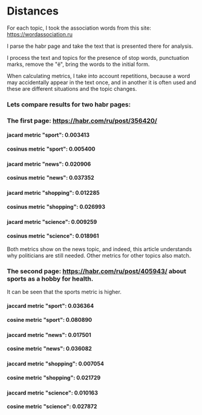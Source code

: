 # Distances

For each topic, I took the association words from this site:
https://wordassociation.ru

I parse the habr page and take the text that is presented there for analysis.

I process the text and topics for the presence of stop words, punctuation marks, 
remove the "ё", bring the words to the initial form.

When calculating metrics, I take into account repetitions, because a word may 
accidentally appear in the text once, and in another it is often used 
and these are different situations and the topic changes.

### Lets compare results for two habr pages:
### The first page: https://habr.com/ru/post/356420/

#### jacard metric "sport": 0.003413
#### cosinus metric "sport": 0.005400
###
#### jacard metric "news": 0.020906
#### cosinus metric "news": 0.037352
###
#### jacard metric "shopping": 0.012285
#### cosinus metric "shopping": 0.026993
###
#### jacard metric "science": 0.009259
#### cosinus metric "science": 0.018961

Both metrics show on the news topic, and indeed, this article understands why politicians are still needed.
Other metrics for other topics also match.

### The second page: https://habr.com/ru/post/405943/ about sports as a hobby for health.
It can be seen that the sports metric is higher.

#### jaccard metric "sport": 0.036364
#### cosine metric "sport": 0.080890
###
#### jaccard metric "news": 0.017501
#### cosine metric "news": 0.036082
###
#### jaccard metric "shopping": 0.007054
#### cosine metric "shopping": 0.021729
###
#### jaccard metric "science": 0.010163
#### cosine metric "science": 0.027872